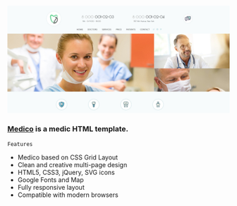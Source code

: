 
<img src="preview/view.jpg">

### [Medico](https://medicoo.vercel.app/) is a medic HTML template. ###

```
Features
```

- Medico based on CSS Grid Layout
- Clean and creative multi-page design
- HTML5, CSS3, jQuery, SVG icons 
- Google Fonts and Map
- Fully responsive layout
- Compatible with modern browsers
